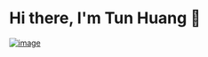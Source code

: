 # Hi there, I'm Tun Huang 👋
[![image]({https://img.shields.io/badge/LinkedIn-0077B5?style=for-the-badge&logo=linkedin&logoColor=white})](https://www.linkedin.com/in/tun-huang-877a071b2/)
<!--
**TunHuang/TunHuang** is a ✨ _special_ ✨ repository because its `README.md` (this file) appears on your GitHub profile.

Here are some ideas to get you started:

- 🔭 I’m currently working on ...
- 🌱 I’m currently learning ...
- 👯 I’m looking to collaborate on ...
- 🤔 I’m looking for help with ...
- 💬 Ask me about ...
- 📫 How to reach me: ...
- 😄 Pronouns: ...
- ⚡ Fun fact: ...
-->
